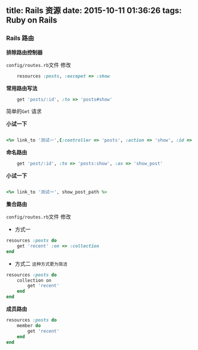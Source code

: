 title: Rails 资源
date: 2015-10-11 01:36:26
tags: Ruby on Rails
---

### Rails 路由
**排除路由控制器**

`config/routes.rb`文件 修改

```ruby
    resources :posts, :excepet => :show
```

**常用路由写法**

```ruby
    get 'posts/:id', :to => 'posts#show'
```
简单的`Get` 请求

**小试一下**

```ruby

<%= link_to '测试一',{:controller => 'posts', :action => 'show', :id => 1 } %>

```

**命名路由**

```ruby
    get 'post/:id', :to => 'posts:show', :as => 'show_post'
```

**小试一下**

```ruby

<%= link_to '测试一', show_post_path %>

```

**集合路由**

`config/routes.rb`文件 修改

- 方式一

```ruby
resources :posts do
    get 'recent' :on => :collection
end
```

- 方式二 `这种方式更为简洁`

```ruby
resources :posts do
    collection on
        get 'recent'
    end
end
```

**成员路由**

```ruby
resources :posts do
    member do
        get 'recent'
    end
end
```



